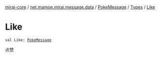 [mirai-core](../../../index.md) / [net.mamoe.mirai.message.data](../../index.md) / [PokeMessage](../index.md) / [Types](index.md) / [Like](./-like.md)

# Like

`val Like: `[`PokeMessage`](../index.md)

点赞

